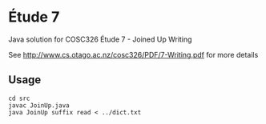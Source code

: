 # Étude 7

Java solution for COSC326 Étude 7 - Joined Up Writing

See http://www.cs.otago.ac.nz/cosc326/PDF/7-Writing.pdf for more details

## Usage

```
cd src
javac JoinUp.java
java JoinUp suffix read < ../dict.txt
```
